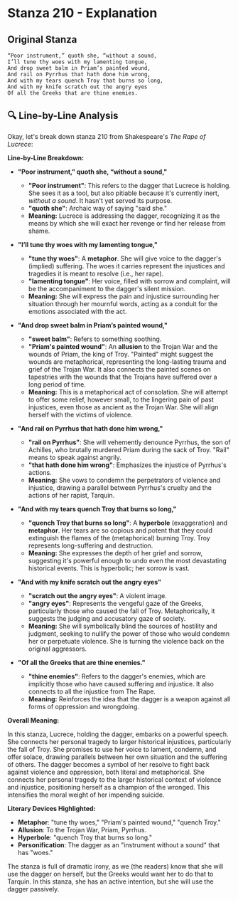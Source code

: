 # Stanza 210 - Explanation

## Original Stanza
```
“Poor instrument,” quoth she, “without a sound,
I’ll tune thy woes with my lamenting tongue,
And drop sweet balm in Priam’s painted wound,
And rail on Pyrrhus that hath done him wrong,
And with my tears quench Troy that burns so long,
And with my knife scratch out the angry eyes
Of all the Greeks that are thine enemies.
```

## 🔍 Line-by-Line Analysis
Okay, let's break down stanza 210 from Shakespeare's *The Rape of Lucrece*:

**Line-by-Line Breakdown:**

*   **"Poor instrument,” quoth she, “without a sound,"**
    *   **"Poor instrument"**: This refers to the dagger that Lucrece is holding.  She sees it as a tool, but also pitiable because it's currently inert, *without a sound*. It hasn't yet served its purpose.
    *   **"quoth she"**:  Archaic way of saying "said she."
    *   **Meaning:** Lucrece is addressing the dagger, recognizing it as the means by which she will exact her revenge or find her release from shame.

*   **"I’ll tune thy woes with my lamenting tongue,"**
    *   **"tune thy woes"**:  A **metaphor**. She will give voice to the dagger's (implied) suffering. The woes it carries represent the injustices and tragedies it is meant to resolve (i.e., her rape).
    *   **"lamenting tongue"**:  Her voice, filled with sorrow and complaint, will be the accompaniment to the dagger's silent mission.
    *   **Meaning:** She will express the pain and injustice surrounding her situation through her mournful words, acting as a conduit for the emotions associated with the act.

*   **"And drop sweet balm in Priam’s painted wound,"**
    *   **"sweet balm"**: Refers to something soothing.
    *   **"Priam's painted wound"**: An **allusion** to the Trojan War and the wounds of Priam, the king of Troy. "Painted" might suggest the wounds are metaphorical, representing the long-lasting trauma and grief of the Trojan War.  It also connects the painted scenes on tapestries with the wounds that the Trojans have suffered over a long period of time.
    *   **Meaning:** This is a metaphorical act of consolation. She will attempt to offer some relief, however small, to the lingering pain of past injustices, even those as ancient as the Trojan War. She will align herself with the victims of violence.

*   **"And rail on Pyrrhus that hath done him wrong,"**
    *   **"rail on Pyrrhus"**: She will vehemently denounce Pyrrhus, the son of Achilles, who brutally murdered Priam during the sack of Troy. "Rail" means to speak against angrily.
    *   **"that hath done him wrong"**: Emphasizes the injustice of Pyrrhus's actions.
    *   **Meaning:** She vows to condemn the perpetrators of violence and injustice, drawing a parallel between Pyrrhus's cruelty and the actions of her rapist, Tarquin.

*   **"And with my tears quench Troy that burns so long,"**
    *   **"quench Troy that burns so long"**: A **hyperbole** (exaggeration) and **metaphor**.  Her tears are so copious and potent that they could extinguish the flames of the (metaphorical) burning Troy.  Troy represents long-suffering and destruction.
    *   **Meaning:** She expresses the depth of her grief and sorrow, suggesting it's powerful enough to undo even the most devastating historical events. This is hyperbolic; her sorrow is vast.

*   **"And with my knife scratch out the angry eyes"**
    *   **"scratch out the angry eyes"**: A violent image.
    *   **"angry eyes"**: Represents the vengeful gaze of the Greeks, particularly those who caused the fall of Troy. Metaphorically, it suggests the judging and accusatory gaze of society.
    *   **Meaning:** She will symbolically blind the sources of hostility and judgment, seeking to nullify the power of those who would condemn her or perpetuate violence. She is turning the violence back on the original aggressors.

*   **"Of all the Greeks that are thine enemies."**
    *   **"thine enemies"**: Refers to the dagger's enemies, which are implicitly those who have caused suffering and injustice. It also connects to all the injustice from The Rape.
    *   **Meaning:** Reinforces the idea that the dagger is a weapon against all forms of oppression and wrongdoing.

**Overall Meaning:**

In this stanza, Lucrece, holding the dagger, embarks on a powerful speech. She connects her personal tragedy to larger historical injustices, particularly the fall of Troy. She promises to use her voice to lament, condemn, and offer solace, drawing parallels between her own situation and the suffering of others. The dagger becomes a symbol of her resolve to fight back against violence and oppression, both literal and metaphorical. She connects her personal tragedy to the larger historical context of violence and injustice, positioning herself as a champion of the wronged. This intensifies the moral weight of her impending suicide.

**Literary Devices Highlighted:**

*   **Metaphor**: "tune thy woes," "Priam's painted wound," "quench Troy."
*   **Allusion**: To the Trojan War, Priam, Pyrrhus.
*   **Hyperbole**: "quench Troy that burns so long."
*   **Personification**: The dagger as an "instrument without a sound" that has "woes."

The stanza is full of dramatic irony, as we (the readers) know that she will use the dagger on herself, but the Greeks would want her to do that to Tarquin. In this stanza, she has an active intention, but she will use the dagger passively.
